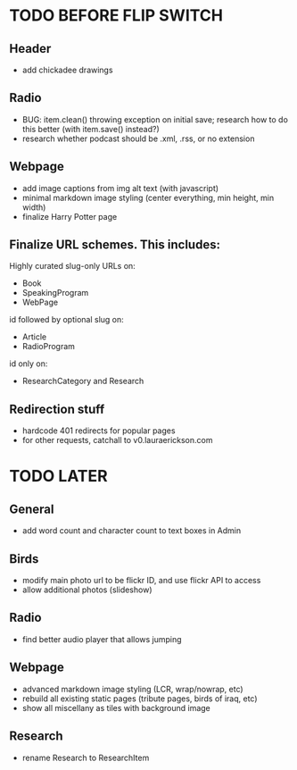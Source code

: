 # TODO BEFORE FLIP SWITCH

## Header
- add chickadee drawings

## Radio
- BUG: item.clean() throwing exception on initial save; research how to do
  this better (with item.save() instead?)
- research whether podcast should be .xml, .rss, or no extension

## Webpage
- add image captions from img alt text (with javascript)
- minimal markdown image styling (center everything, min height, min width)
- finalize Harry Potter page

## Finalize URL schemes. This includes:
  Highly curated slug-only URLs on:
  - Book
  - SpeakingProgram
  - WebPage

  id followed by optional slug on:
  - Article
  - RadioProgram

  id only on:
  - ResearchCategory and Research

## Redirection stuff
- hardcode 401 redirects for popular pages
- for other requests, catchall to v0.lauraerickson.com


# TODO LATER

## General
- add word count and character count to text boxes in Admin

## Birds
- modify main photo url to be flickr ID, and use flickr API to access
- allow additional photos (slideshow)

## Radio
- find better audio player that allows jumping

## Webpage
- advanced markdown image styling (LCR, wrap/nowrap, etc)
- rebuild all existing static pages (tribute pages, birds of iraq, etc)
- show all miscellany as tiles with background image

## Research
- rename Research to ResearchItem

